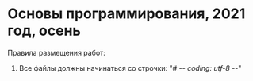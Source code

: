 # Основы программирования, 2021 год, осень

Правила размещения работ:
1. Все файлы должны начинаться со строчки: "# -*- coding: utf-8 -*-"